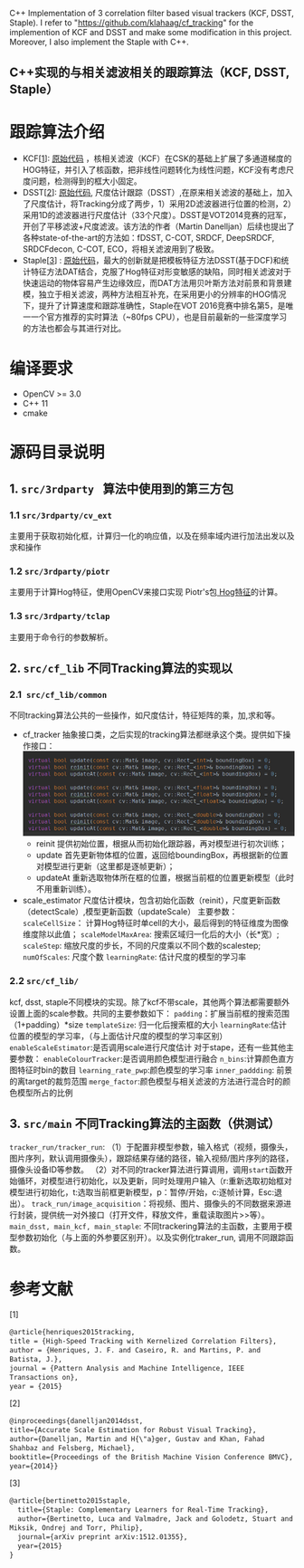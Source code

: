 C++ Implementation of 3 correlation filter based visual trackers (KCF, DSST, Staple).
I refer to "https://github.com/klahaag/cf_tracking" for the implemention of KCF and DSST and make some modification in this project. Moreover, I also implement the Staple with C++.

C++实现的与相关滤波相关的跟踪算法（KCF, DSST, Staple）
-----------------------------------

# 跟踪算法介绍
* KCF[[1](https://arxiv.org/abs/1404.7584 "1")]: [原始代码]( http://www.robots.ox.ac.uk/~joao/circulant/index.html "原始代码") ，核相关滤波（KCF）在CSK的基础上扩展了多通道梯度的HOG特征，并引入了核函数，把非线性问题转化为线性问题，KCF没有考虑尺度问题，检测得到的框大小固定。
* DSST[[2](http://www.bmva.org/bmvc/2014/files/paper038.pdf "2")]: [原始代码](https://github.com/gnebehay/DSST "原始代码"), 尺度估计跟踪（DSST）,在原来相关滤波的基础上，加入了尺度估计，将Tracking分成了两步，1）采用2D滤波器进行位置的检测，2）采用1D的滤波器进行尺度估计（33个尺度）。DSST是VOT2014竞赛的冠军，开创了平移滤波+尺度滤波。该方法的作者（Martin Danelljan）后续也提出了各种state-of-the-art的方法如：fDSST, C-COT, SRDCF, DeepSRDCF, SRDCFdecon, C-COT, ECO，将相关滤波用到了极致。
* Staple[[3](https://arxiv.org/abs/1512.01355 "3")] : [原始代码](https://github.com/bertinetto/staple "原始代码")，最大的创新就是把模板特征方法DSST(基于DCF)和统计特征方法DAT结合，克服了Hog特征对形变敏感的缺陷，同时相关滤波对于快速运动的物体容易产生边缘效应，而DAT方法用贝叶斯方法对前景和背景建模，独立于相关滤波，两种方法相互补充，在采用更小的分辨率的HOG情况下，提升了计算速度和跟踪准确性，Staple在VOT 2016竞赛中排名第5，是唯一一个官方推荐的实时算法（~80fps CPU），也是目前最新的一些深度学习的方法也都会与其进行对比。

# 编译要求
* OpenCV >= 3.0
* C++ 11
* cmake

# 源码目录说明
## 1. `src/3rdparty ` 算法中使用到的第三方包
### 1.1 `src/3rdparty/cv_ext`
主要用于获取初始化框，计算归一化的响应值，以及在频率域内进行加法出发以及求和操作
### 1.2 `src/3rdparty/piotr`
主要用于计算Hog特征，使用OpenCV来接口实现 Piotr's包[ Hog特征](https://github.com/pdollar/toolbox/blob/612f9a0451a6abbe2a64768c9e6654692929102e/channels/private/gradientMex.cpp " Hog特征")的计算。
### 1.3 `src/3rdparty/tclap`
主要用于命令行的参数解析。
## 2. `src/cf_lib` 不同Tracking算法的实现以
### 2.1` src/cf_lib/common`
不同tracking算法公共的一些操作，如尺度估计，特征矩阵的乘，加,求和等。
* cf_tracker 抽象接口类，之后实现的tracking算法都继承这个类。提供如下操作接口：
[![cf_tracker](images/cf_tracker.png "cf_tracker")](http://git.code.oa.com/XLabTracking/cf_tracking_public/blob/master/images/cf_tracker.png "cf_tracker")
	* reinit 提供初始位置，根据从而初始化跟踪器，再对模型进行初次训练；
	* update 首先更新物体框的位置，返回给boundingBox，再根据新的位置对模型进行更新（这里都是逐帧更新）；
	* updateAt  重新选取物体所在框的位置，根据当前框的位置更新模型（此时不用重新训练）。
* scale_estimator 尺度估计模块，包含初始化函数（reinit），尺度更新函数（detectScale）,模型更新函数（updateScale）
主要参数：
`scaleCellSize`： 计算Hog特征时单cell的大小，最后得到的特征维度为图像维度除以此值；
`scaleModelMaxArea`: 搜索区域归一化后的大小（长*宽）;
`scaleStep`: 缩放尺度的步长，不同的尺度乘以不同个数的scalestep;
`numOfScales`: 尺度个数
`learningRate`: 估计尺度的模型的学习率

### 2.2 `src/cf_lib/`
kcf, dsst, staple不同模块的实现。除了kcf不带scale，其他两个算法都需要额外设置上面的scale参数。共同的主要参数如下：
`padding`：扩展当前框的搜索范围（1+padding）*size
`templateSize`: 归一化后搜索框的大小
`learningRate`:估计位置的模型的学习率，（与上面估计尺度的模型的学习率区别）
`enableScaleEstimator`:是否调用scale进行尺度估计
对于stape，还有一些其他主要参数：
`enableColourTracker`:是否调用颜色模型进行融合
`n_bins`:计算颜色直方图特征时bin的数目
`learning_rate_pwp`:颜色模型的学习率
`inner_paddding`: 前景的离target的裁剪范围
`merge_factor`:颜色模型与相关滤波的方法进行混合时的颜色模型所占的比例

## 3. `src/main` 不同Tracking算法的主函数（供测试）
`tracker_run/tracker_run`: （1）于配置非模型参数，输入格式（视频，摄像头，图片序列，默认调用摄像头），跟踪结果存储的路径，输入视频/图片序列的路径，摄像头设备ID等参数。
（2）对不同的tracker算法进行算调用，调用`start`函数开始循环，对模型进行初始化，以及更新，同时处理用户输入（r:重新选取初始框对模型进行初始化，t:选取当前框更新模型，p：暂停/开始，c:逐帧计算，Esc:退出）。
`track_run/image_acquisition`：将视频、图片、摄像头的不同数据来源进行封装，提供统一对外接口（打开文件，释放文件，重载读取图片>>等）。
`main_dsst, main_kcf, main_staple`: 不同trackering算法的主函数，主要用于模型参数初始化（与上面的外参要区别开）。以及实例化traker_run, 调用不同跟踪函数。

# 参考文献
[1]
```
@article{henriques2015tracking,
title = {High-Speed Tracking with Kernelized Correlation Filters},
author = {Henriques, J. F. and Caseiro, R. and Martins, P. and Batista, J.},
journal = {Pattern Analysis and Machine Intelligence, IEEE Transactions on},
year = {2015}
```
[2]
```
@inproceedings{danelljan2014dsst,
title={Accurate Scale Estimation for Robust Visual Tracking},
author={Danelljan, Martin and H{\"a}ger, Gustav and Khan, Fahad Shahbaz and Felsberg, Michael},
booktitle={Proceedings of the British Machine Vision Conference BMVC},
year={2014}}
```
[3]
```
@article{bertinetto2015staple,
  title={Staple: Complementary Learners for Real-Time Tracking},
  author={Bertinetto, Luca and Valmadre, Jack and Golodetz, Stuart and Miksik, Ondrej and Torr, Philip},
  journal={arXiv preprint arXiv:1512.01355},
  year={2015}
}
```
